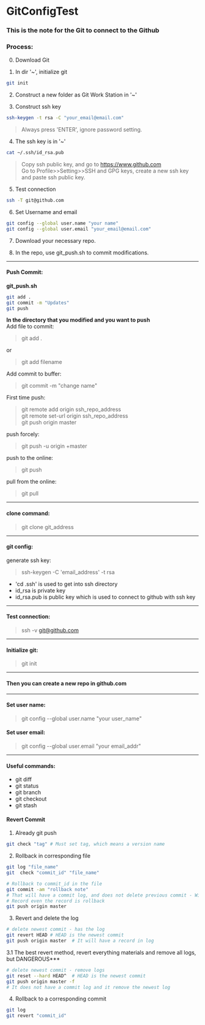 # GitConfigTest

### This is the note for the Git to connect to the Github
### Process:
0. Download Git<br>

1. In dir '~', initialize git <br>
```bash
git init
```

2. Construct a new folder as Git Work Station in '~'<br>

3. Construct ssh key<br>
```bash
ssh-keygen -t rsa -C "your_email@email.com"
```
> Always press 'ENTER', ignore password setting.<br>

4. The ssh key is in '~'<br>
```bash
cat ~/.ssh/id_rsa.pub
```
> Copy ssh public key, and go to https://www.github.com<br>
> Go to Profile>>Setting>>SSH and GPG keys, create a new ssh key and paste ssh public key.<br>

5. Test connection
```bash
ssh -T git@github.com
```

6. Set Username and email
```bash
git config --global user.name "your name"
git config --global user.email "your_email@email.com"
```
7. Download your necessary repo.<br>

8. In the repo, use git_push.sh to commit modifications.<br>
------
#### Push Commit: <br>
<b>git_push.sh</b><br>
```bash
git add .
git commit -m "Updates"
git push
```

<b>In the directory that you modified and you want to push</b><br>
Add file to commit: <br>	
> git add . <br>
	
or 	<br>

> 	git add filename 

Add commit to buffer: 	<br>

> 	git commit -m "change name"

First time push:<br>	

> 	git remote add origin ssh_repo_address <br>
> 	git remote set-url origin ssh_repo_address <br>
> 	git push origin master <br>

push forcely:	<br>	

> 	git push -u origin +master

push to the online: 	<br>

> 	git push

pull from the online:	<br>

> 	git pull
------
#### clone command:<br>
> git clone git_address<br>
------
#### git config:<br>
generate ssh key: 
>	ssh-keygen -C 'email_address' -t rsa<br>
* 'cd .ssh' is used to get into ssh directory<br>
* id_rsa is private key<br>
* id_rsa.pub is public key which is used to connect to github with ssh key<br>
------
#### Test connection: 
> ssh -v git@github.com<br>
------
#### Initialize git: 
> git init<br>
------
#### Then you can create a new repo in github.com<br>
------
#### Set user name: 
> git config --global user.name "your user_name"<br>
#### Set user email: 
> git config --global user.email "your email_addr"<br>
------
#### Useful commands:<br>
* git diff<br>
* git status<br>
* git branch<br>
* git checkout<br>
* git stash<br>

#### Revert Commit
1. Already git push
```bash
git check "tag"	# Must set tag, which means a version name
```

2. Rollback in corresponding file
```bash
git log "file_name"
git  check "commit_id" "file_name"

# Rollback to commit_id in the file
git commit -am "rollback note"
# That will have a commit log, and does not delete previous commit - Will keep all logs
# Record even the record is rollback
git push origin master
```

3. Revert and delete the log
```bash
# delete newest commit - has the log
git revert HEAD	# HEAD is the newest commit
git push origin master	# It will have a record in log
```

3.1 The best revert method, revert everything materials and remove all logs, but DANGEROUS***
```bash
# delete newest commit - remove logs
git reset --hard HEAD^	# HEAD is the newest commit
git push origin master -f
# It does not have a commit log and it remove the newest log
```

4. Rollback to a corresponding commit
```bash
git log
git revert "commit_id"
```
